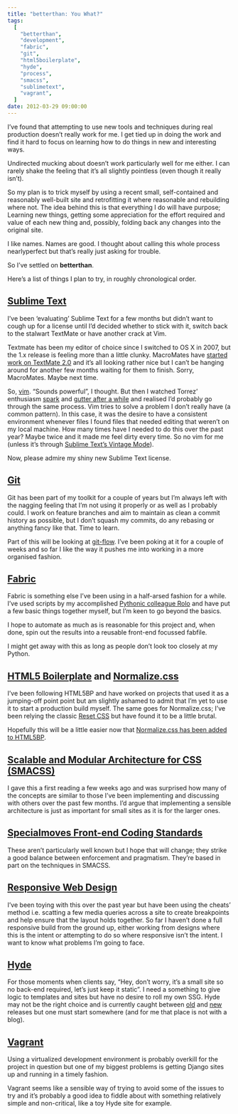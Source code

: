```yaml
---
title: "betterthan: You What?"
tags:
  [
    "betterthan",
    "development",
    "fabric",
    "git",
    "html5boilerplate",
    "hyde",
    "process",
    "smacss",
    "sublimetext",
    "vagrant",
  ]
date: 2012-03-29 09:00:00
---
```


I’ve found that attempting to use new tools and techniques during real production doesn’t really work for me. I get tied up in doing the work and find it hard to focus on learning how to do things in new and interesting ways.

Undirected mucking about doesn’t work particularly well for me either. I can rarely shake the feeling that it’s all slightly pointless (even though it really isn’t).

So my plan is to trick myself by using a recent small, self-contained and reasonably well-built site and retrofitting it where reasonable and rebuilding where not. The idea behind this is that everything I do will have purpose; Learning new things, getting some appreciation for the effort required and value of each new thing and, possibly, folding back any changes into the original site.

I like names. Names are good. I thought about calling this whole process nearlyperfect but that’s really just asking for trouble.

So I’ve settled on **betterthan**.

Here’s a list of things I plan to try, in roughly chronological order.

## [Sublime Text](http://www.sublimetext.com/)

I’ve been ‘evaluating’ Sublime Text for a few months but didn’t want to cough up for a license until I’d decided whether to stick with it, switch back to the stalwart TextMate or have another crack at Vim.

Textmate has been my editor of choice since I switched to OS X in 2007, but the 1.x release is feeling more than a little clunky. MacroMates have [started work on TextMate 2.0](http://blog.macromates.com/2011/textmate-2-0-alpha/) and it’s all looking rather nice but I can’t be hanging around for another few months waiting for them to finish. Sorry, MacroMates. Maybe next time.

So, [vim](http://www.vim.org/). “Sounds powerful”, I thought. But then I watched Torrez’ enthusiasm [spark](http://notes.torrez.org/2012/03/q.html) and [gutter after a while](http://notes.torrez.org/2011/11/novimber-wrap-up.html) and realised I’d probably go through the same process. Vim tries to solve a problem I don’t really have (a common pattern). In this case, it was the desire to have a consistent environment whenever files I found files that needed editing that weren’t on my local machine. How many times have I needed to do this over the past year? Maybe twice and it made me feel dirty every time. So no vim for me (unless it’s through [Sublime Text’s Vintage Mode](http://www.sublimetext.com/docs/2/vintage.html)).

Now, please admire my shiny new Sublime Text license.

## [Git](http://git-scm.com/)

Git has been part of my toolkit for a couple of years but I’m always left with the nagging feeling that I’m not using it properly or as well as I probably could. I work on feature branches and aim to maintain as clean a commit history as possible, but I don’t squash my commits, do any rebasing or anything fancy like that. Time to learn.

Part of this will be looking at [git-flow](https://github.com/nvie/gitflow). I’ve been poking at it for a couple of weeks and so far I like the way it pushes me into working in a more organised fashion.

## [Fabric](http://fabric.readthedocs.org/)

Fabric is something else I’ve been using in a half-arsed fashion for a while. I’ve used scripts by my accomplished [Pythonic colleague Rolo](http://wildfish.com/) and have put a few basic things together myself, but I’m keen to go beyond the basics.

I hope to automate as much as is reasonable for this project and, when done, spin out the results into a reusable front-end focussed fabfile.

I might get away with this as long as people don’t look too closely at my Python.

## [HTML5 Boilerplate](http://html5boilerplate.com/) and [Normalize.css](http://necolas.github.com/normalize.css/)

I’ve been following HTML5BP and have worked on projects that used it as a jumping-off point point but am slightly ashamed to admit that I’m yet to use it to start a production build myself. The same goes for Normalize.css; I’ve been relying the classic [Reset CSS](http://meyerweb.com/eric/tools/css/reset/) but have found it to be a little brutal.

Hopefully this will be a little easier now that [Normalize.css has been added to HTML5BP](http://heybigname.com/2011/06/23/html5-boilerplate-adds-normalize-css/).

## [Scalable and Modular Architecture for CSS (SMACSS)](http://smacss.com/)

I gave this a first reading a few weeks ago and was surprised how many of the concepts are similar to those I’ve been implementing and discussing with others over the past few months. I’d argue that implementing a sensible architecture is just as important for small sites as it is for the larger ones.

## [Specialmoves Front-end Coding Standards](https://github.com/specialmoves/coding-standards-front-end)

These aren’t particularly well known but I hope that will change; they strike a good balance between enforcement and pragmatism. They’re based in part on the techniques in SMACSS.

## [Responsive Web Design](http://www.alistapart.com/articles/responsive-web-design/)

I’ve been toying with this over the past year but have been using the cheats’ method i.e. scatting a few media queries across a site to create breakpoints and help ensure that the layout holds together. So far I haven’t done a full responsive build from the ground up, either working from designs where this is the intent or attempting to do so where responsive isn’t the intent. I want to know what problems I’m going to face.

## [Hyde](http://ringce.com/hyde)

For those moments when clients say, “Hey, don’t worry, it’s a small site so no back-end required, let’s just keep it static”. I need a something to give logic to templates and sites but have no desire to roll my own SSG. Hyde may not be the right choice and is currently caught between [old](https://github.com/lakshmivyas/hyde) and [new](https://github.com/hyde/hyde) releases but one must start somewhere (and for me that place is not with a blog).

## [Vagrant](http://vagrantup.com/)

Using a virtualized development environment is probably overkill for the project in question but one of my biggest problems is getting Django sites up and running in a timely fashion.

Vagrant seems like a sensible way of trying to avoid some of the issues to try and it’s probably a good idea to fiddle about with something relatively simple and non-critical, like a toy Hyde site for example.
